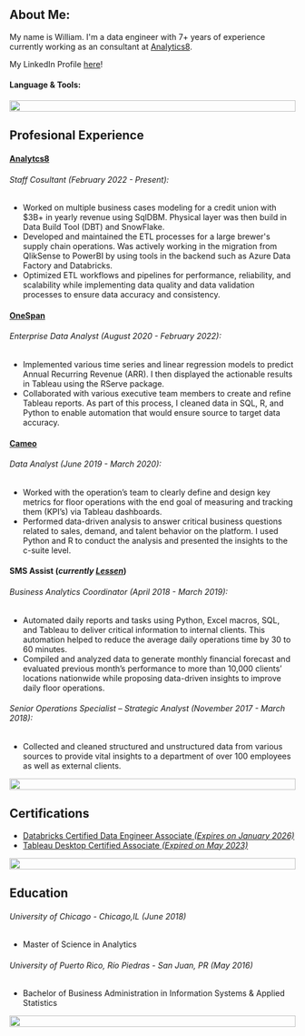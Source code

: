 <!---
billgdaugherty5/billgdaugherty5 is a ✨ special ✨ repository because its `README.md` (this file) appears on your GitHub profile.
You can click the Preview link to take a look at your changes.
--->

## About Me:

My name is William. I'm a data engineer with 7+ years of experience currently working as an consultant at [Analytics8](https://www.analytics8.com/).

My LinkedIn Profile [here](https://www.linkedin.com/in/wguzmandaugherty/)!

#### Language & Tools:


<img src="https://i.imgur.com/dBaSKWF.gif" height="20" width="100%">

## Profesional Experience

#### [Analytcs8](https://www.analytics8.com/)

###### Staff Cosultant *(February 2022 - Present)*:

+ Worked on multiple business cases modeling for a credit union with $3B+ in yearly revenue using SqlDBM. Physical layer was then build in Data Build Tool (DBT) and SnowFlake.
+ Developed and maintained the ETL processes for a large brewer's supply chain operations. Was actively working in the migration from QlikSense to PowerBI by using tools in the backend such as Azure Data Factory and Databricks.
+ Optimized ETL workflows and pipelines for performance, reliability, and scalability while implementing data quality and data validation processes to ensure data accuracy and consistency.

#### [OneSpan](https://www.onespan.com/)

###### Enterprise Data Analyst *(August 2020 - February 2022)*:

+ Implemented various time series and linear regression models to predict Annual Recurring Revenue (ARR). I then displayed the actionable results in Tableau using the RServe package.
+ Collaborated with various executive team members to create and refine Tableau reports. As part of this process, I cleaned data in SQL, R, and Python to enable automation that would ensure source to target data accuracy.

#### [Cameo](https://www.cameo.com/)

###### Data Analyst *(June 2019 - March 2020)*:

+ Worked with the operation’s team to clearly define and design key metrics for floor operations with the end goal of measuring and tracking them (KPI’s) via Tableau dashboards.
+ Performed data-driven analysis to answer critical business questions related to sales, demand, and talent behavior on the platform. I used Python and R to conduct the analysis and presented the insights to the c-suite level.

#### SMS Assist (*currently [Lessen](https://www.lessen.com/)*)

###### Business Analytics Coordinator *(April 2018 - March 2019)*:

+ Automated daily reports and tasks using Python, Excel macros, SQL, and Tableau to deliver critical information to internal clients. This automation helped to reduce the average daily operations time by 30 to 60 minutes.
+ Compiled and analyzed data to generate monthly financial forecast and evaluated previous month’s performance to more than 10,000 clients’ locations nationwide while proposing data-driven insights to improve daily floor operations.

###### Senior Operations Specialist – Strategic Analyst *(November 2017 - March 2018)*:

+ Collected and cleaned structured and unstructured data from various sources to provide vital insights to a department of over 100 employees as well as external clients.

<img src="https://i.imgur.com/dBaSKWF.gif" height="20" width="100%">

## Certifications

+ [Databricks Certified Data Engineer Associate *(Expires on January 2026)*](https://credentials.databricks.com/069c9f32-bf98-4a2f-ab00-40e4c8b8677a#gs.9dn9s8)
+ [Tableau Desktop Certified Associate *(Expired on May 2023)*](https://www.credly.com/badges/787b2c3b-ce01-44b8-8f2c-6c22d0973adf)

<img src="https://i.imgur.com/dBaSKWF.gif" height="20" width="100%">

## Education

###### University of Chicago - Chicago,IL *(June 2018)*
+ Master of Science in Analytics

###### University of Puerto Rico, Río Piedras - San Juan, PR *(May 2016)*
+ Bachelor of Business Administration in Information Systems & Applied Statistics

<img src="https://i.imgur.com/dBaSKWF.gif" height="20" width="100%">

